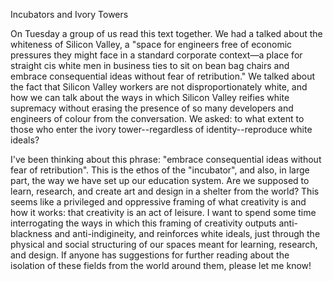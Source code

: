 
Incubators and Ivory Towers

On Tuesday a group of us read this text together. We had a talked about the whiteness of Silicon Valley, a "space for engineers free of economic pressures they might face in a standard corporate context—a place for straight cis white men
in business ties to sit on bean bag chairs and embrace consequential ideas without fear of retribution." We talked about the fact that Silicon Valley workers are not disproportionately white, and how we can talk about the ways in which Silicon Valley reifies white supremacy without erasing the presence of so many developers and engineers of colour from the conversation. We asked: to what extent to those who enter the ivory tower--regardless of identity--reproduce white ideals?

I've been thinking about this phrase: "embrace consequential ideas without fear of retribution". This is the ethos of the "incubator", and also, in large part, the way we have set up our education system. Are we supposed to learn, research, and create art and design in a shelter from the world? This seems like a privileged and oppressive framing of what creativity is and how it works: that creativity is an act of leisure. I want to spend some time interrogating the ways in which this framing of creativity outputs anti-blackness and anti-indigineity, and reinforces white ideals, just through the physical and social structuring of our spaces meant for learning, research, and design. If anyone has suggestions for further reading about the isolation of these fields from the world around them, please let me know!